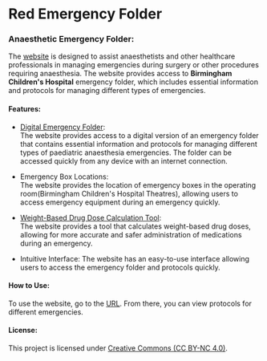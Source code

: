 # Red Emergency Folder

### Anaesthetic Emergency Folder:

The [website](my770.github.io/ref) is designed to assist anaesthetists and other healthcare professionals in managing emergencies during surgery or other procedures requiring anaesthesia. The website provides access to **Birmingham Children's Hospital** emergency folder, which includes essential information and protocols for managing different types of emergencies.


#### Features:

- [Digital Emergency Folder](my770.github.io/ref):  
  The website provides access to a digital version of an emergency folder that contains essential information and protocols for managing different types of paediatric anaesthesia emergencies. The folder can be accessed quickly from any device with an internet connection.

- Emergency Box Locations:  
  The website provides the location of emergency boxes in the operating room(Birmingham Children's Hospital Theatres), allowing users to access emergency equipment during an emergency quickly.

- [Weight-Based Drug Dose Calculation Tool](https://my770.github.io/ref/drugDose.html):  
  The website provides a tool that calculates weight-based drug doses, allowing for more accurate and safer administration of medications during an emergency.

- Intuitive Interface: The website has an easy-to-use interface allowing users to access the emergency folder and protocols quickly.


#### How to Use:

To use the website, go to the [URL](my770.github.io/ref). From there, you can view protocols for different emergencies. 


#### License:

This project is licensed under [Creative Commons (CC BY-NC 4.0)](https://creativecommons.org/licenses/by-nc/4.0/).